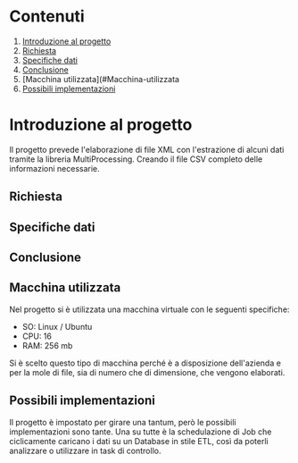 # Contenuti
1. [Introduzione al progetto](#Introduzione-al-progetto)
2. [Richiesta](#Richiesta)
3. [Specifiche dati](#Specifiche-dati)
4. [Conclusione](#Conclusione)
5. [Macchina utilizzata](#Macchina-utilizzata
6. [Possibili implementazioni](Possibili-implementazioni)

# Introduzione al progetto

Il progetto prevede l'elaborazione di file XML con l'estrazione di alcuni dati tramite la libreria MultiProcessing.
Creando il file CSV completo delle informazioni necessarie.

## Richiesta



## Specifiche dati



## Conclusione



## Macchina utilizzata

Nel progetto si è utilizzata una macchina virtuale con le seguenti specifiche:
- SO: Linux / Ubuntu
- CPU: 16
- RAM: 256 mb

Si è scelto questo tipo di macchina perché è a disposizione dell'azienda e per la mole di file, sia di numero che di dimensione, che vengono elaborati.

## Possibili implementazioni

Il progetto è impostato per girare una tantum, però le possibili implementazioni sono tante.
Una su tutte è la schedulazione di Job che ciclicamente caricano i dati su un Database in stile ETL, così da poterli analizzare o utilizzare in task di controllo.
